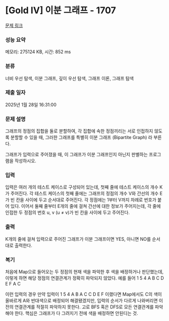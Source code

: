 # [Gold IV] 이분 그래프 - 1707 

[문제 링크](https://www.acmicpc.net/problem/1707) 

### 성능 요약

메모리: 275124 KB, 시간: 852 ms

### 분류

너비 우선 탐색, 이분 그래프, 깊이 우선 탐색, 그래프 이론, 그래프 탐색

### 제출 일자

2025년 1월 28일 16:31:00

### 문제 설명

<p>그래프의 정점의 집합을 둘로 분할하여, 각 집합에 속한 정점끼리는 서로 인접하지 않도록 분할할 수 있을 때, 그러한 그래프를 특별히 이분 그래프 (Bipartite Graph) 라 부른다.</p>

<p>그래프가 입력으로 주어졌을 때, 이 그래프가 이분 그래프인지 아닌지 판별하는 프로그램을 작성하시오.</p>

### 입력 

 <p>입력은 여러 개의 테스트 케이스로 구성되어 있는데, 첫째 줄에 테스트 케이스의 개수 K가 주어진다. 각 테스트 케이스의 첫째 줄에는 그래프의 정점의 개수 V와 간선의 개수 E가 빈 칸을 사이에 두고 순서대로 주어진다. 각 정점에는 1부터 V까지 차례로 번호가 붙어 있다. 이어서 둘째 줄부터 E개의 줄에 걸쳐 간선에 대한 정보가 주어지는데, 각 줄에 인접한 두 정점의 번호 u, v (u ≠ v)가 빈 칸을 사이에 두고 주어진다. </p>

### 출력 

 <p>K개의 줄에 걸쳐 입력으로 주어진 그래프가 이분 그래프이면 YES, 아니면 NO를 순서대로 출력한다.</p>

### 복기
처음에 Map으로 들어오는 두 정점의 현재 색을 파악한 후 색을 배정하거나 판단했는데, 이렇게 하면 해당 정점의 연결관계가 정확히 파악되지 않았다.
예를 들어
1
5 4
A B
C D
E F
A C

이런 입력의 경우 만약 입력이
1
5 4
A B
A C
C D
E F
이랬다면 Map에서도 C의 색이 올바르게 A와 반대색으로 배정되어 해결됐겠지만, 입력의 순서가 다르게 나와버리면 이전의 연결관계를 적절히 파악하지 못한다.
고로 BFS 혹은 DFS로 모든 연결관계를 파악해야 한다.
핵심은 그래프가 다 그려지기 전에 색을 배정하면 안된디는 것.
